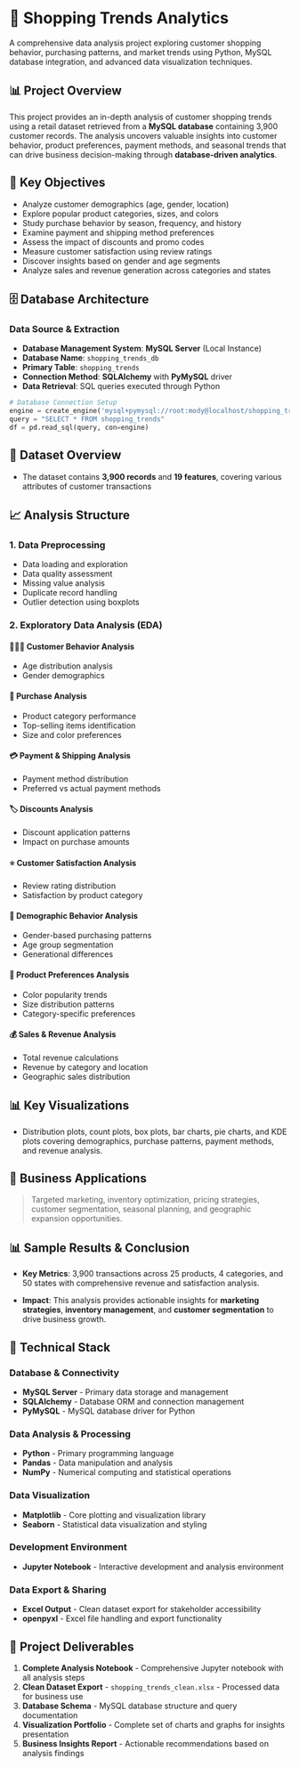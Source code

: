 # 🛒 Shopping Trends Analytics

A comprehensive data analysis project exploring customer shopping behavior, purchasing patterns, and market trends using Python, MySQL database integration, and advanced data visualization techniques.

## 📊 Project Overview

This project provides an in-depth analysis of customer shopping trends using a retail dataset retrieved from a **MySQL database** containing 3,900 customer records. The analysis uncovers valuable insights into customer behavior, product preferences, payment methods, and seasonal trends that can drive business decision-making through **database-driven analytics**.

## 🎯 Key Objectives

* Analyze customer demographics (age, gender, location)
* Explore popular product categories, sizes, and colors
* Study purchase behavior by season, frequency, and history
* Examine payment and shipping method preferences
* Assess the impact of discounts and promo codes
* Measure customer satisfaction using review ratings
* Discover insights based on gender and age segments
* Analyze sales and revenue generation across categories and states

## 🗄️ Database Architecture

### Data Source & Extraction
- **Database Management System**: **MySQL Server** (Local Instance)
- **Database Name**: `shopping_trends_db`
- **Primary Table**: `shopping_trends`
- **Connection Method**: **SQLAlchemy** with **PyMySQL** driver
- **Data Retrieval**: SQL queries executed through Python

```python
# Database Connection Setup
engine = create_engine('mysql+pymysql://root:mody@localhost/shopping_trends_db')
query = "SELECT * FROM shopping_trends"
df = pd.read_sql(query, con=engine)
```



## 📁 Dataset Overview

- The dataset contains **3,900 records** and **19 features**, covering various attributes of customer transactions


## 📈 Analysis Structure

### 1. Data Preprocessing
- Data loading and exploration
- Data quality assessment
- Missing value analysis
- Duplicate record handling
- Outlier detection using boxplots

### 2. Exploratory Data Analysis (EDA)

#### 🧑‍🤝‍🧑 Customer Behavior Analysis
- Age distribution analysis
- Gender demographics

#### 🛒 Purchase Analysis
- Product category performance
- Top-selling items identification
- Size and color preferences

#### 💳 Payment & Shipping Analysis
- Payment method distribution
- Preferred vs actual payment methods

#### 🏷️ Discounts Analysis
- Discount application patterns
- Impact on purchase amounts

#### ⭐ Customer Satisfaction Analysis
- Review rating distribution
- Satisfaction by product category

#### 👥 Demographic Behavior Analysis
- Gender-based purchasing patterns
- Age group segmentation
- Generational differences

#### 🎨 Product Preferences Analysis
- Color popularity trends
- Size distribution patterns
- Category-specific preferences

#### 💰 Sales & Revenue Analysis
- Total revenue calculations
- Revenue by category and location
- Geographic sales distribution

## 📊 Key Visualizations

- Distribution plots, count plots, box plots, bar charts, pie charts, and KDE plots covering demographics, purchase patterns, payment methods, and revenue analysis.

## 🚀 Business Applications

> Targeted marketing, inventory optimization, pricing strategies, customer segmentation, seasonal planning, and geographic expansion opportunities.

## 📊 Sample Results & Conclusion

- **Key Metrics**: 3,900 transactions across 25 products, 4 categories, and 50 states with comprehensive revenue and satisfaction analysis.

- **Impact**: This analysis provides actionable insights for **marketing strategies**, **inventory management**, and **customer segmentation** to drive business growth.

## 🧰 Technical Stack

### Database & Connectivity
- **MySQL Server** - Primary data storage and management
- **SQLAlchemy** - Database ORM and connection management  
- **PyMySQL** - MySQL database driver for Python

### Data Analysis & Processing
- **Python** - Primary programming language
- **Pandas** - Data manipulation and analysis
- **NumPy** - Numerical computing and statistical operations

### Data Visualization
- **Matplotlib** - Core plotting and visualization library
- **Seaborn** - Statistical data visualization and styling

### Development Environment
- **Jupyter Notebook** - Interactive development and analysis environment

### Data Export & Sharing
- **Excel Output** - Clean dataset export for stakeholder accessibility
- **openpyxl** - Excel file handling and export functionality

## 📁 Project Deliverables

1. **Complete Analysis Notebook** - Comprehensive Jupyter notebook with all analysis steps
2. **Clean Dataset Export** - `shopping_trends_clean.xlsx` - Processed data for business use
3. **Database Schema** - MySQL database structure and query documentation
4. **Visualization Portfolio** - Complete set of charts and graphs for insights presentation
5. **Business Insights Report** - Actionable recommendations based on analysis findings